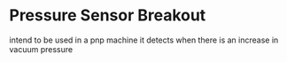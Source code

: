 # Pressure Sensor Breakout
 intend to be used in a pnp machine it detects when there is an increase in vacuum pressure
